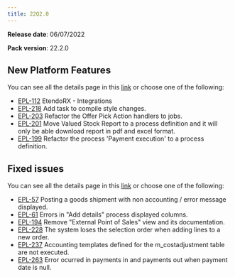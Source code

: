 ```yaml
---
title: 22Q2.0
---
```


**Release date**: 06/07/2022

**Pack version**: 22.2.0

## New Platform Features

You can see all the details page in this [link](/whats-new/release-notes/etendo-classic/versions/details/22Q2-0-details) or choose one of the following:

- [EPL-112](/whats-new/release-notes/etendo-classic/versions/details/22Q2-0-details#epl-112) EtendoRX - Integrations
- [EPL-218](/whats-new/release-notes/etendo-classic/versions/details/22Q2-0-details#epl-218) Add task to compile style changes.
- [EPL-203](/whats-new/release-notes/etendo-classic/versions/details/22Q2-0-details#epl-203) Refactor the Offer Pick Action handlers to jobs.
- [EPL-201](/whats-new/release-notes/etendo-classic/versions/details/22Q2-0-details#epl-201) Move Valued Stock Report to a process definition and it will only be able download report in pdf and excel format.
- [EPL-199](/whats-new/release-notes/etendo-classic/versions/details/22Q2-0-details#epl-199) Refactor the process 'Payment execution' to a process definition.

## Fixed issues

You can see all the details page in this [link](/whats-new/release-notes/etendo-classic/versions/details/22Q2-0-details) or choose one of the following:

- [EPL-57](/whats-new/release-notes/etendo-classic/versions/details/22Q2-0-details#epl-52) Posting a goods shipment with non accounting / error message displayed.
- [EPL-61](/whats-new/release-notes/etendo-classic/versions/details/22Q2-0-details#epl-61) Errors in "Add details" process displayed columns.
- [EPL-194](/whats-new/release-notes/etendo-classic/versions/details/22Q2-0-details#EPL-194) Remove "External Point of Sales" view and its documentation.
- [EPL-228](/whats-new/release-notes/etendo-classic/versions/details/22Q2-0-details#epl-228) The system loses the selection order when adding lines to a new order.
- [EPL-237](/whats-new/release-notes/etendo-classic/versions/details/22Q2-0-details#epl-237) Accounting templates defined for the m_costadjustment table are not executed.
- [EPL-263](/whats-new/release-notes/etendo-classic/versions/details/22Q2-0-details#epl-263) Error ocurred in payments in and payments out when payment date is null.

